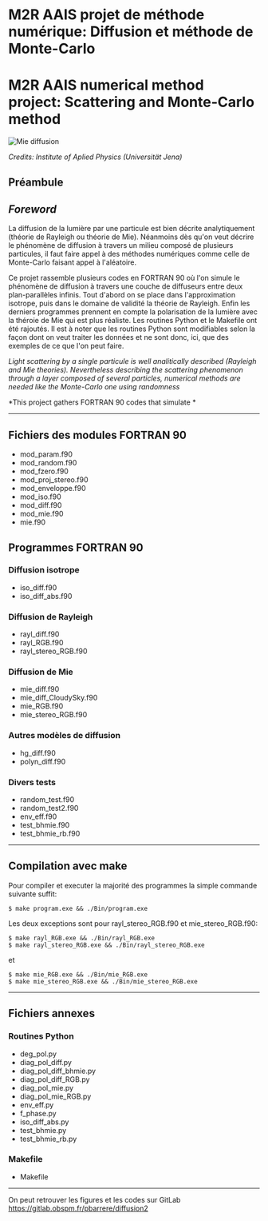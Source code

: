 M2R AAIS projet de méthode numérique: Diffusion et méthode de Monte-Carlo
===============================================================
M2R AAIS numerical method project: Scattering and Monte-Carlo method
===============================================================
![Mie diffusion](https://www.iap.uni-jena.de/iapmedia/de/Gruppe+Wyro/2018/Pic_Mie+Scattering-width-500-height-158.jpg)

*Credits: Institute of Aplied Physics (Universität Jena)*

Préambule 
----------------
*Foreword*
----------------

La diffusion de la lumière par une particule est bien décrite analytiquement (théorie de Rayleigh ou théorie de Mie). Néanmoins dès qu'on veut décrire le phénomène de diffusion à travers un milieu composé de plusieurs particules, il faut faire appel à des méthodes numériques comme celle de Monte-Carlo faisant appel à l'aléatoire.

Ce projet rassemble plusieurs codes en FORTRAN 90 où l'on simule le phénomène de diffusion à travers une couche de diffuseurs entre deux plan-parallèles infinis. Tout d'abord on se place dans l'approximation isotrope, puis dans le domaine de validité la théorie de Rayleigh. Enfin les derniers programmes prennent en compte la polarisation de la lumière avec la théroie de Mie qui est plus réaliste.
Les routines Python et le Makefile ont été rajoutés. Il est à noter
que les routines Python sont modifiables selon la façon dont on veut
traiter les données et ne sont donc, ici, que des exemples de ce que
l'on peut faire.

*Light scattering by a single particule is well analitically described (Rayleigh and Mie theories). Nevertheless describing the scattering phenomenon through a layer composed of several particles, numerical methods are needed like the Monte-Carlo one using randomness*

*This project gathers FORTRAN 90 codes that simulate *

----------------------------------------
## Fichiers des modules FORTRAN 90
  * mod_param.f90
  * mod_random.f90
  * mod_fzero.f90
  * mod_proj_stereo.f90
  * mod_enveloppe.f90
  * mod_iso.f90
  * mod_diff.f90
  * mod_mie.f90
  * mie.f90

## Programmes FORTRAN 90
### Diffusion isotrope
  * iso_diff.f90
  * iso_diff_abs.f90

### Diffusion de Rayleigh
  * rayl_diff.f90
  * rayl_RGB.f90
  * rayl_stereo_RGB.f90

### Diffusion de Mie
  * mie_diff.f90
  * mie_diff_CloudySky.f90
  * mie_RGB.f90
  * mie_stereo_RGB.f90

### Autres modèles de diffusion
  * hg_diff.f90
  * polyn_diff.f90

### Divers tests
  * random_test.f90
  * random_test2.f90
  * env_eff.f90
  * test_bhmie.f90
  * test_bhmie_rb.f90


----------------------------------------
## Compilation avec **make**
Pour compiler et executer la majorité des programmes la simple commande suivante suffit:

    $ make program.exe && ./Bin/program.exe

Les deux exceptions sont pour rayl_stereo_RGB.f90 et mie_stereo_RGB.f90:

    $ make rayl_RGB.exe && ./Bin/rayl_RGB.exe
    $ make rayl_stereo_RGB.exe && ./Bin/rayl_stereo_RGB.exe

et

    $ make mie_RGB.exe && ./Bin/mie_RGB.exe
    $ make mie_stereo_RGB.exe && ./Bin/mie_stereo_RGB.exe


---------------------------------------
## Fichiers annexes 
### Routines Python
  * deg_pol.py
  * diag_pol_diff.py
  * diag_pol_diff_bhmie.py
  * diag_pol_diff_RGB.py
  * diag_pol_mie.py
  * diag_pol_mie_RGB.py
  * env_eff.py
  * f_phase.py
  * iso_diff_abs.py
  * test_bhmie.py
  * test_bhmie_rb.py

### Makefile
  * Makefile


----------------------------------------
On peut retrouver les figures et les codes sur GitLab <https://gitlab.obspm.fr/pbarrere/diffusion2>
